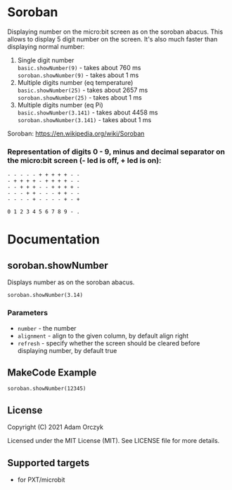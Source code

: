 # Soroban

Displaying number on the micro:bit screen as on the soroban abacus. This allows to display 5 digit number on the screen. It's also much faster than displaying normal number:  
1. Single digit number  
``basic.showNumber(9)`` - takes about 760 ms  
``soroban.showNumber(9)`` - takes about 1 ms
2. Multiple digits number (eq temperature)  
``basic.showNumber(25)`` - takes about 2657 ms  
``soroban.showNumber(25)`` - takes about 1 ms
3. Multiple digits number (eq Pi)  
``basic.showNumber(3.141)`` - takes about 4458 ms  
``soroban.showNumber(3.141)`` - takes about 1 ms  
  
Soroban: https://en.wikipedia.org/wiki/Soroban  

### Representation of digits 0 - 9, minus and decimal separator on the micro:bit screen (- led is off, + led is on):

``- - - - - + + + + + - -``  
``- + + + + - + + + + - -``  
``- - + + + - - + + + + -``  
``- - - + + - - - + + - -``  
``- - - - + - - - - + - +``  
  
``0 1 2 3 4 5 6 7 8 9 - .``  

# Documentation

## soroban.showNumber

Displays number as on the soroban abacus.

```sig
soroban.showNumber(3.14)
```

### Parameters
- `number` - the number
- `alignment` - align to the given column, by default align right
- `refresh` - specify whether the screen should be cleared before displaying number, by default true


## MakeCode Example

```blocks
soroban.showNumber(12345)
```

## License

Copyright (C) 2021 Adam Orczyk

Licensed under the MIT License (MIT). See LICENSE file for more details.

## Supported targets

* for PXT/microbit